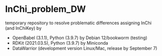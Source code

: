 # InChi_problem_DW
temporary repository to resolve problematic differences assigning InChi (and InChiKey) by
+ OpenBabel (3.1.1), Python (3.9.7) by Debian 12/bookworm (testing)
+ RDKit (2021.03.5), Python (3.9.7) by Miniconda
+ DataWarrior (development version Linux/Mac, release by September 7)

